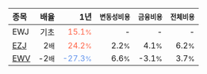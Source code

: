 | **종목** | **배율** | **1년** | **<small>변동성비용</small>** | **<small>금융비용</small>** | **<small>전체비용</small>** |
| :------- | -------: | ------: | --------------: | ------------: | ------------: |
| EWJ | 기초 | <span style="color: tomato">15.1<small>%</small></span> | - | - | - |
| [EZJ](/ezj/) | 2<small>배</small> | <span style="color: tomato">24.2<small>%</small></span> | 2.2<small>%</small> | 4.1<small>%</small> | 6.2<small>%</small> |
| [EWV](/ewv/) | -2<small>배</small> | <span style="color: cornflowerblue">-27.3<small>%</small></span> | 6.6<small>%</small> | -3.1<small>%</small> | 3.7<small>%</small> |